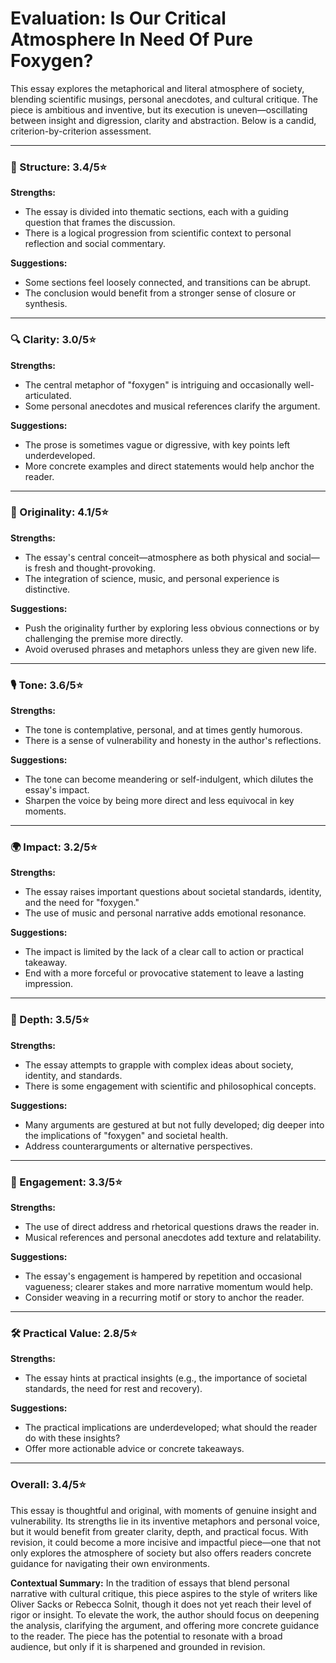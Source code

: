# Evaluation: Is Our Critical Atmosphere In Need Of Pure Foxygen?

This essay explores the metaphorical and literal atmosphere of society, blending scientific musings, personal anecdotes, and cultural critique. The piece is ambitious and inventive, but its execution is uneven—oscillating between insight and digression, clarity and abstraction. Below is a candid, criterion-by-criterion assessment.

---

### 📐 Structure: 3.4/5⭐
**Strengths:**
- The essay is divided into thematic sections, each with a guiding question that frames the discussion.
- There is a logical progression from scientific context to personal reflection and social commentary.

**Suggestions:**
- Some sections feel loosely connected, and transitions can be abrupt.
- The conclusion would benefit from a stronger sense of closure or synthesis.

---

### 🔍 Clarity: 3.0/5⭐
**Strengths:**
- The central metaphor of "foxygen" is intriguing and occasionally well-articulated.
- Some personal anecdotes and musical references clarify the argument.

**Suggestions:**
- The prose is sometimes vague or digressive, with key points left underdeveloped.
- More concrete examples and direct statements would help anchor the reader.

---

### 🧠 Originality: 4.1/5⭐
**Strengths:**
- The essay's central conceit—atmosphere as both physical and social—is fresh and thought-provoking.
- The integration of science, music, and personal experience is distinctive.

**Suggestions:**
- Push the originality further by exploring less obvious connections or by challenging the premise more directly.
- Avoid overused phrases and metaphors unless they are given new life.

---

### 🎙️ Tone: 3.6/5⭐
**Strengths:**
- The tone is contemplative, personal, and at times gently humorous.
- There is a sense of vulnerability and honesty in the author's reflections.

**Suggestions:**
- The tone can become meandering or self-indulgent, which dilutes the essay's impact.
- Sharpen the voice by being more direct and less equivocal in key moments.

---

### 🌍 Impact: 3.2/5⭐
**Strengths:**
- The essay raises important questions about societal standards, identity, and the need for "foxygen."
- The use of music and personal narrative adds emotional resonance.

**Suggestions:**
- The impact is limited by the lack of a clear call to action or practical takeaway.
- End with a more forceful or provocative statement to leave a lasting impression.

---

### 🧩 Depth: 3.5/5⭐
**Strengths:**
- The essay attempts to grapple with complex ideas about society, identity, and standards.
- There is some engagement with scientific and philosophical concepts.

**Suggestions:**
- Many arguments are gestured at but not fully developed; dig deeper into the implications of "foxygen" and societal health.
- Address counterarguments or alternative perspectives.

---

### 🔗 Engagement: 3.3/5⭐
**Strengths:**
- The use of direct address and rhetorical questions draws the reader in.
- Musical references and personal anecdotes add texture and relatability.

**Suggestions:**
- The essay's engagement is hampered by repetition and occasional vagueness; clearer stakes and more narrative momentum would help.
- Consider weaving in a recurring motif or story to anchor the reader.

---

### 🛠️ Practical Value: 2.8/5⭐
**Strengths:**
- The essay hints at practical insights (e.g., the importance of societal standards, the need for rest and recovery).

**Suggestions:**
- The practical implications are underdeveloped; what should the reader do with these insights?
- Offer more actionable advice or concrete takeaways.

---

### **Overall: 3.4/5⭐**

This essay is thoughtful and original, with moments of genuine insight and vulnerability. Its strengths lie in its inventive metaphors and personal voice, but it would benefit from greater clarity, depth, and practical focus. With revision, it could become a more incisive and impactful piece—one that not only explores the atmosphere of society but also offers readers concrete guidance for navigating their own environments.

**Contextual Summary:**
In the tradition of essays that blend personal narrative with cultural critique, this piece aspires to the style of writers like Oliver Sacks or Rebecca Solnit, though it does not yet reach their level of rigor or insight. To elevate the work, the author should focus on deepening the analysis, clarifying the argument, and offering more concrete guidance to the reader. The piece has the potential to resonate with a broad audience, but only if it is sharpened and grounded in revision. 